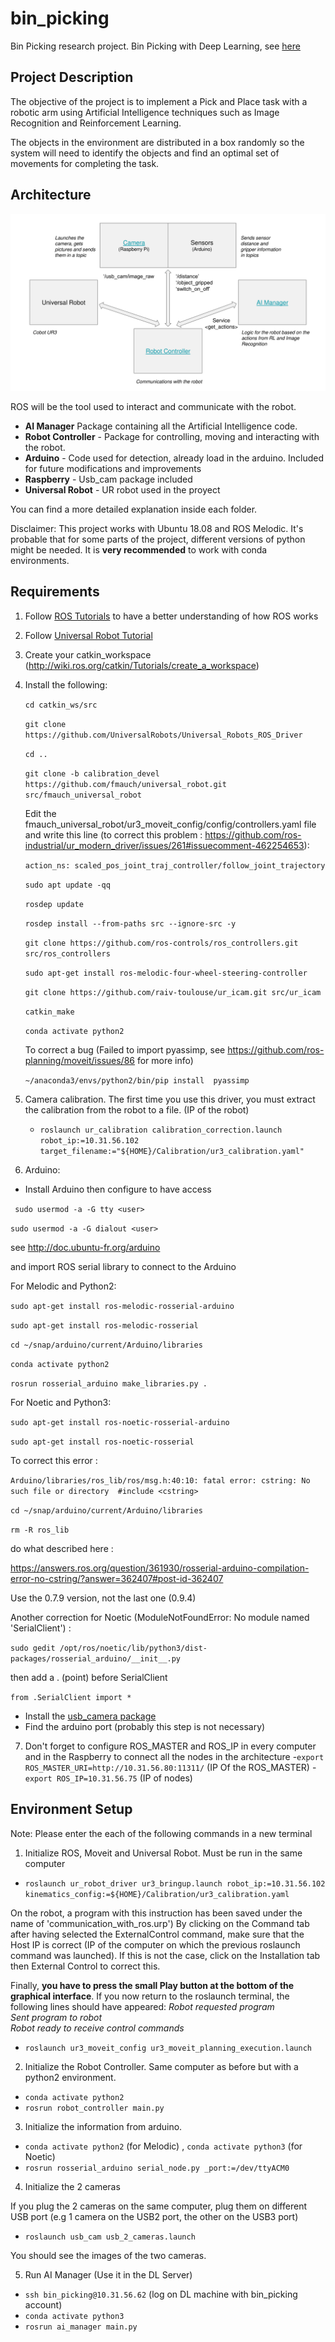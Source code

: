 # bin_picking
Bin Picking research project.
Bin Picking with Deep Learning, see [here](https://www.youtube.com/watch?v=ydh_AdWZflA)

## Project Description
The objective of the project is to implement a Pick and Place task with a robotic arm using Artificial Intelligence techniques such as Image Recognition and Reinforcement Learning.  

The objects in the environment are distributed in a box randomly so the system will need to identify the objects and find an optimal set of movements for completing the task.  


## Architecture

![Architecture](ai_manager/readme-images/ROS_architecture.png)

ROS will be the tool used to interact and communicate with the robot. 

- **AI Manager** Package containing all the Artificial Intelligence code. 
- **Robot Controller** - Package for controlling, moving and interacting with the robot. 
- **Arduino** - Code used for detection, already load in the arduino. Included for future modifications and improvements
- **Raspberry** - Usb_cam package included
- **Universal Robot** - UR robot used in the proyect

You can find a more detailed explanation inside each folder.

Disclaimer: This project works with Ubuntu 18.08 and ROS Melodic. It's probable that for some parts of the project, different versions of python might be needed. 
It is **very recommended** to work with conda environments. 


## Requirements

1. Follow [ROS Tutorials](http://wiki.ros.org/ROS/Tutorials) to have a better understanding of how ROS works
2. Follow [Universal Robot Tutorial](https://academy.universal-robots.com/es/formacion-online/formacion-online-de-cb3/)
3. Create your catkin_workspace (http://wiki.ros.org/catkin/Tutorials/create_a_workspace) 
4. Install the following:

   `cd catkin_ws/src`
   
   `git clone https://github.com/UniversalRobots/Universal_Robots_ROS_Driver`

   `cd ..`
   
   `git clone -b calibration_devel https://github.com/fmauch/universal_robot.git src/fmauch_universal_robot`
   
   Edit the fmauch_universal_robot/ur3_moveit_config/config/controllers.yaml file and write this line (to correct this problem : https://github.com/ros-industrial/ur_modern_driver/issues/261#issuecomment-462254653): 
   
   `action_ns: scaled_pos_joint_traj_controller/follow_joint_trajectory`

   `sudo apt update -qq`
   
   `rosdep update`
   
   `rosdep install --from-paths src --ignore-src -y`

   `git clone https://github.com/ros-controls/ros_controllers.git  src/ros_controllers`

   `sudo apt-get install ros-melodic-four-wheel-steering-controller`

   `git clone https://github.com/raiv-toulouse/ur_icam.git src/ur_icam`

   `catkin_make`
   
   `conda activate python2`
   
   To correct a bug (Failed to import pyassimp, see https://github.com/ros-planning/moveit/issues/86 for more info)
   
   `~/anaconda3/envs/python2/bin/pip install  pyassimp`

5. Camera calibration. The first time you use this driver, you must extract the calibration from the robot to a file. (IP of the robot)
   - `roslaunch ur_calibration calibration_correction.launch robot_ip:=10.31.56.102 target_filename:="${HOME}/Calibration/ur3_calibration.yaml"`

6. Arduino:
- Install Arduino then configure to have access 

` sudo usermod -a -G tty <user>`

`sudo usermod -a -G dialout <user>` 

see http://doc.ubuntu-fr.org/arduino

and import ROS serial library to connect to the Arduino

For Melodic and Python2:

`sudo apt-get install ros-melodic-rosserial-arduino`

`sudo apt-get install ros-melodic-rosserial`

`cd ~/snap/arduino/current/Arduino/libraries`

`conda activate python2`

`rosrun rosserial_arduino make_libraries.py .`

For Noetic and Python3:

`sudo apt-get install ros-noetic-rosserial-arduino`

`sudo apt-get install ros-noetic-rosserial`

To correct this error : 

`Arduino/libraries/ros_lib/ros/msg.h:40:10: fatal error: cstring: No such file or directory  #include <cstring>`

`cd ~/snap/arduino/current/Arduino/libraries`

`rm -R ros_lib`

do what described here :

https://answers.ros.org/question/361930/rosserial-arduino-compilation-error-no-cstring/?answer=362407#post-id-362407

Use the  0.7.9 version, not the last one (0.9.4)

Another correction for Noetic (ModuleNotFoundError: No module named 'SerialClient') :

`sudo gedit /opt/ros/noetic/lib/python3/dist-packages/rosserial_arduino/__init__.py`

then add a . (point) before SerialClient

`from .SerialClient import *` 

- Install the [usb_camera package](https://github.com/ros-drivers/usb_cam)
- Find the arduino port (probably this step is not necessary)

7. Don't forget to configure ROS_MASTER and ROS_IP in every computer and in the Raspberry to connect all the nodes in the architecture
   -`export ROS_MASTER_URI=http://10.31.56.80:11311/` (IP Of the ROS_MASTER)
   -`export ROS_IP=10.31.56.75` (IP of nodes)


## Environment Setup 
Note: Please enter the each of the following commands in a new terminal

1. Initialize ROS, Moveit and Universal Robot. Must be run in the same computer

- `roslaunch ur_robot_driver ur3_bringup.launch robot_ip:=10.31.56.102 kinematics_config:=${HOME}/Calibration/ur3_calibration.yaml`

On the robot, a program with this instruction has been saved under the name of 'communication_with_ros.urp')
By clicking on the Command tab after having selected the ExternalControl command, make sure that the Host IP is correct (IP of the computer on which the previous roslaunch command was launched).
If this is not the case, click on the Installation tab then External Control to correct this. 

Finally, **you have to press the small Play button at the bottom of the graphical interface**. 
If you now return to the roslaunch terminal, the following lines should have appeared: 
 *Robot requested program*  
 *Sent program to robot*  
 *Robot ready to receive control commands*  

- `roslaunch ur3_moveit_config ur3_moveit_planning_execution.launch`

2. Initialize the Robot Controller. Same computer as before but with a python2 environment.
- `conda activate python2`
- `rosrun robot_controller main.py` 

3. Initialize the information from arduino.
- `conda activate python2`  (for Melodic) ,  `conda activate python3`  (for Noetic)
- `rosrun rosserial_arduino serial_node.py _port:=/dev/ttyACM0`

4. Initialize the 2 cameras

If you plug the 2 cameras on the same computer, plug them on different USB port (e.g 1 camera on the USB2 port, the other on the USB3 port) 
- `roslaunch usb_cam usb_2_cameras.launch`

You should see the images of the two cameras.

5. Run AI Manager (Use it in the DL Server)
- `ssh bin_picking@10.31.56.62` (log on DL machine with bin_picking account)
- `conda activate python3`
- `rosrun ai_manager main.py`






